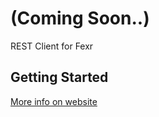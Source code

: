 # (Coming Soon..)

REST Client for Fexr 

## Getting Started

[More info on website](https://getfexr.com/)